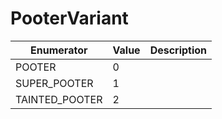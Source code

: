 # PooterVariant

| Enumerator      | Value | Description |
| --------------- | ----- | ----------- |
| POOTER          | 0     |             |
| SUPER\_POOTER   | 1     |             |
| TAINTED\_POOTER | 2     |             |
